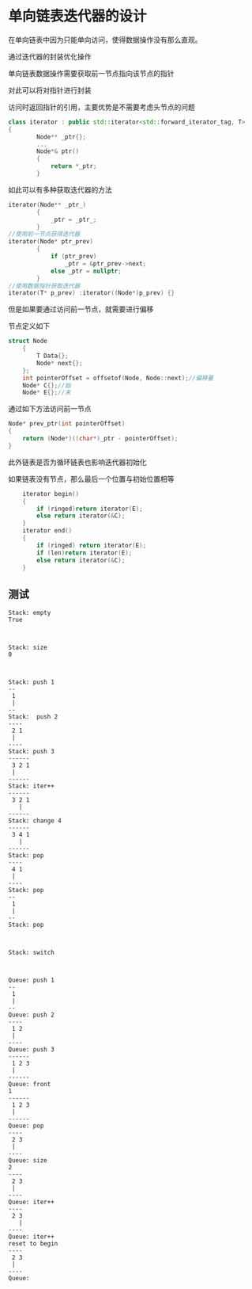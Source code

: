 # 单向链表迭代器的设计

在单向链表中因为只能单向访问，使得数据操作没有那么直观。

通过迭代器的封装优化操作

单向链表数据操作需要获取前一节点指向该节点的指针

对此可以将对指针进行封装

访问时返回指针的引用，主要优势是不需要考虑头节点的问题

```C++
class iterator : public std::iterator<std::forward_iterator_tag, T>
{
		Node** _ptr{};
		...
		Node*& ptr()
		{
			return *_ptr;
		}
```

如此可以有多种获取迭代器的方法

```C++
iterator(Node** _ptr_)
		{
			_ptr = _ptr_;
		}
//使用前一节点获得迭代器
iterator(Node* ptr_prev)
		{
			if (ptr_prev)
				_ptr = &ptr_prev->next;
			else _ptr = nullptr;
		}
//使用数据指针获取迭代器
iterator(T* p_prev) :iterator((Node*)p_prev) {}

```

但是如果要通过访问前一节点，就需要进行偏移

节点定义如下

```c++
struct Node
	{
		T Data{};
		Node* next{};
	};
	int pointerOffset = offsetof(Node, Node::next);//偏移量
	Node* C{};//始
	Node* E{};//末
```

通过如下方法访问前一节点

```C++
Node* prev_ptr(int pointerOffset)
{
	return (Node*)((char*)_ptr - pointerOffset);
}

```

此外链表是否为循环链表也影响迭代器初始化

如果链表没有节点，那么最后一个位置与初始位置相等

```C++
	iterator begin()
	{
		if (ringed)return iterator(E);
		else return iterator(&C);
	}
	iterator end()
	{
		if (ringed) return iterator(E);
		if (len)return iterator(E);
		else return iterator(&C);
	}
```

## 测试

```
Stack: empty
True



Stack: size
0



Stack: push 1
--
 1
 |
--
Stack:  push 2
----
 2 1
 |
----
Stack: push 3
------
 3 2 1
 |
------
Stack: iter++
------
 3 2 1
   |
------
Stack: change 4
------
 3 4 1
   |
------
Stack: pop
----
 4 1
 |
----
Stack: pop
--
 1
 |
--
Stack: pop



Stack: switch



Queue: push 1
--
 1
 |
--
Queue: push 2
----
 1 2
 |
----
Queue: push 3
------
 1 2 3
 |
------
Queue: front
1
------
 1 2 3
 |
------
Queue: pop
----
 2 3
 |
----
Queue: size
2
----
 2 3
 |
----
Queue: iter++
----
 2 3
   |
----
Queue: iter++
reset to begin
----
 2 3
 |
----
Queue:
```

